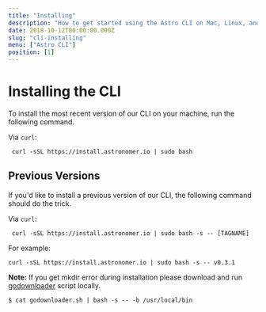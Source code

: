 ```yaml
---
title: "Installing"
description: "How to get started using the Astro CLI on Mac, Linux, and Windows."
date: 2018-10-12T00:00:00.000Z
slug: "cli-installing"
menu: ["Astro CLI"]
position: [1]
---
```

# Installing the CLI

To install the most recent version of our CLI on your machine, run the following command.

Via `curl`:
  ```
   curl -sSL https://install.astronomer.io | sudo bash
   ```

## Previous Versions

If you'd like to install a previous version of our CLI, the following command should do the trick.

Via `curl`:
   ```
    curl -sSL https://install.astronomer.io | sudo bash -s -- [TAGNAME]
   ```
   
For example:
   ```
curl -sSL https://install.astronomer.io | sudo bash -s -- v0.3.1
   ```


**Note:** If you get mkdir error during installation please download and run [godownloader](https://raw.githubusercontent.com/astronomerio/astro-cli/master/godownloader.sh) script locally. 

    $ cat godownloader.sh | bash -s -- -b /usr/local/bin